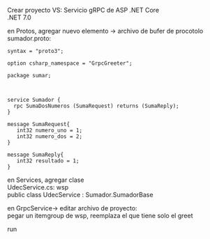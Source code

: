 Crear proyecto VS: Servicio gRPC de ASP .NET Core  
.NET 7.0  

en Protos, agregar nuevo elemento -> archivo de bufer de procotolo  
sumador.proto: 
```
syntax = "proto3";

option csharp_namespace = "GrpcGreeter";

package sumar;



service Sumador {
  rpc SumaDosNumeros (SumaRequest) returns (SumaReply);
}

message SumaRequest{
   int32 numero_uno = 1;
   int32 numero_dos = 2;
}

message SumaReply{
   int32 resultado = 1;
}
```
en Services, agregar clase  
UdecService.cs: wsp  
public class UdecService : Sumador.SumadorBase

en GrpcService-> editar archivo de proyecto:  
pegar un itemgroup de wsp, reemplaza el que tiene solo el greet  

run

